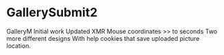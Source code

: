 # GallerySubmit2
GalleryM
Initial work
Updated
XMR Mouse coordinates >> to seconds
Two more different designs
With help cookies that save uploaded picture location.

